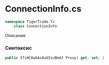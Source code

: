 
# ConnectionInfo.cs
```csharp
namespace TigerTrade.Tc  
    class ConnectionInfo
```

Описание

### Синтаксис
```csharp
public IfcHC6wbAs8uUIsvBmdJ Proxy{ get; set; }
```
